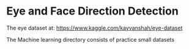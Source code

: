 # Eye and Face Direction Detection
 
The eye dataset at:
https://www.kaggle.com/kayvanshah/eye-dataset

The Machine learning directory consists of practice small datasets
